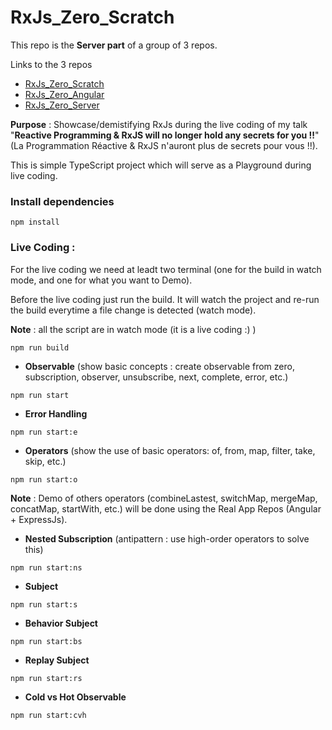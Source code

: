 # RxJs_Zero_Scratch

This repo is the **Server part** of a group of 3 repos.

Links to the 3 repos

- [RxJs_Zero_Scratch](https://github.com/rblmdst/RxJs_Zero_Scratch)
- [RxJs_Zero_Angular](https://github.com/rblmdst/RxJs_Zero_Angular)
- [RxJs_Zero_Server](https://github.com/rblmdst/RxJs_Zero_Server)

**Purpose** : Showcase/demistifying RxJs during the live coding of my talk "**Reactive Programming & RxJS will no longer hold any secrets for you !!**" (La Programmation Réactive & RxJS n'auront plus de secrets pour vous !!).

This is simple TypeScript project which will serve as a Playground during live coding.

### Install dependencies

```
npm install
```

### Live Coding :

For the live coding we need at leadt two terminal (one for the build in watch mode, and one for what you want to Demo).

Before the live coding just run the build. It will watch the project and re-run the build everytime a file change is detected (watch mode).

**Note** : all the script are in watch mode (it is a live coding :) )

```
npm run build
```

- **Observable** (show basic concepts : create observable from zero, subscription, observer, unsubscribe, next, complete, error, etc.)

```
npm run start
```

- **Error Handling**

```
npm run start:e
```

- **Operators** (show the use of basic operators: of, from, map, filter, take, skip, etc.)

```
npm run start:o
```

**Note** : Demo of others operators (combineLastest, switchMap, mergeMap, concatMap, startWith, etc.) will be done using the Real App Repos (Angular + ExpressJs).

- **Nested Subscription** (antipattern : use high-order operators to solve this)

```
npm run start:ns
```

- **Subject**

```
npm run start:s
```

- **Behavior Subject**

```
npm run start:bs
```

- **Replay Subject**

```
npm run start:rs
```

- **Cold vs Hot Observable**

```
npm run start:cvh
```
